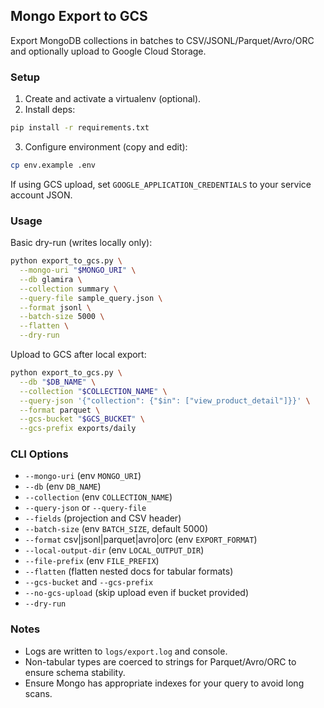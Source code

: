 ## Mongo Export to GCS

Export MongoDB collections in batches to CSV/JSONL/Parquet/Avro/ORC and optionally upload to Google Cloud Storage.

### Setup
1. Create and activate a virtualenv (optional).
2. Install deps:
```bash
pip install -r requirements.txt
```
3. Configure environment (copy and edit):
```bash
cp env.example .env
```
If using GCS upload, set `GOOGLE_APPLICATION_CREDENTIALS` to your service account JSON.

### Usage
Basic dry-run (writes locally only):
```bash
python export_to_gcs.py \
  --mongo-uri "$MONGO_URI" \
  --db glamira \
  --collection summary \
  --query-file sample_query.json \
  --format jsonl \
  --batch-size 5000 \
  --flatten \
  --dry-run
```

Upload to GCS after local export:
```bash
python export_to_gcs.py \
  --db "$DB_NAME" \
  --collection "$COLLECTION_NAME" \
  --query-json '{"collection": {"$in": ["view_product_detail"]}}' \
  --format parquet \
  --gcs-bucket "$GCS_BUCKET" \
  --gcs-prefix exports/daily
```

### CLI Options
- `--mongo-uri` (env `MONGO_URI`)
- `--db` (env `DB_NAME`)
- `--collection` (env `COLLECTION_NAME`)
- `--query-json` or `--query-file`
- `--fields` (projection and CSV header)
- `--batch-size` (env `BATCH_SIZE`, default 5000)
- `--format` csv|jsonl|parquet|avro|orc (env `EXPORT_FORMAT`)
- `--local-output-dir` (env `LOCAL_OUTPUT_DIR`)
- `--file-prefix` (env `FILE_PREFIX`)
- `--flatten` (flatten nested docs for tabular formats)
- `--gcs-bucket` and `--gcs-prefix`
- `--no-gcs-upload` (skip upload even if bucket provided)
- `--dry-run`

### Notes
- Logs are written to `logs/export.log` and console.
- Non-tabular types are coerced to strings for Parquet/Avro/ORC to ensure schema stability.
- Ensure Mongo has appropriate indexes for your query to avoid long scans. 